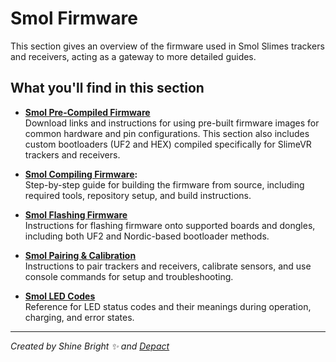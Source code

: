 # Smol Firmware

This section gives an overview of the firmware used in Smol Slimes trackers and receivers, acting as a gateway to more detailed guides.

## What you'll find in this section

- **[Smol Pre-Compiled Firmware](smol-pre-compiled-firmware.md)**  
  Download links and instructions for using pre-built firmware images for common hardware and pin configurations. This section also includes custom bootloaders (UF2 and HEX) compiled specifically for SlimeVR trackers and receivers.

- **[Smol Compiling Firmware](smol-compiling-firmware.md):**  
  Step-by-step guide for building the firmware from source, including required tools, repository setup, and build instructions.

- **[Smol Flashing Firmware](smol-flashing-firmware.md)**  
  Instructions for flashing firmware onto supported boards and dongles, including both UF2 and Nordic-based bootloader methods.

- **[Smol Pairing & Calibration](smol-pairing-and-calibration.md)**  
  Instructions to pair trackers and receivers, calibrate sensors, and use console commands for setup and troubleshooting.

- **[Smol LED Codes](smol-LED-codes.md)**  
  Reference for LED status codes and their meanings during operation, charging, and error states.

<hr/>

*Created by Shine Bright ✨ and [Depact](https://github.com/Depact)*
